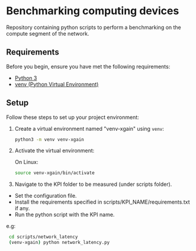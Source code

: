 # Benchmarking computing devices

Repository containing python scripts to perform a benchmarking on the compute segment of the network.

## Requirements

Before you begin, ensure you have met the following requirements:

- [Python 3](https://www.python.org/downloads/)
- [venv (Python Virtual Environment)](https://docs.python.org/3/library/venv.html)

## Setup

Follow these steps to set up your project environment:

1. Create a virtual environment named "venv-xgain" using `venv`:

    ```bash
    python3 -m venv venv-xgain
    ```

2. Activate the virtual environment:

    On Linux:

    ```bash
    source venv-xgain/bin/activate
    ```

3. Navigate to the KPI folder to be measured (under scripts folder).
- Set the configuration file.
- Install the requirements specified in scripts/KPI_NAME/requirements.txt if any.
- Run the python script with the KPI name.

e.g:
   ```bash
    cd scripts/network_latency
    (venv-xgain) python network_latency.py
   ```
